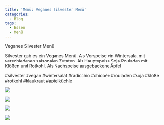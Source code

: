 ```yaml
---
title: 'Menü: Veganes Silvester Menü'
categories:
  - Blog
tags:
  - Essen
  - Menü
---
```


Veganes Silvester Menü

Silvester gab es ein Veganes Menü.
Als Vorspeise ein Wintersalat mit verschiedenen saisonalen Zutaten.
Als Hauptspeise Soja Rouladen mit Klößen und Rotkohl.
Als Nachspeise ausgebackene Äpfel

#silvester #vegan #wintersalat #radicchio #chicoée #rouladen #soja #klöße #rotkohl #blaukraut #apfelküchle


![](..\..\.\assets\2020-12-31-silvester\1.jpg)

![](..\..\.\assets\2020-12-31-silvester\2.jpg)

![](..\..\.\assets\2020-12-31-silvester\3.jpg)

![](..\..\.\assets\2020-12-31-silvester\4.jpg)


